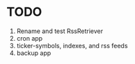 # TODO

1. Rename and test RssRetriever
1. cron app
1. ticker-symbols, indexes, and rss feeds
1. backup app
